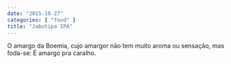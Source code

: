 ```yaml
---
date: "2015-10-27"
categories: [ "food" ]
title: "Jabutipa IPA"
---
```

O amargo da Boemia, cujo amargor não tem muito aroma ou sensação, mas foda-se: É amargo pra caralho.
